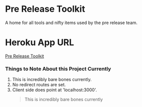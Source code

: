 # Pre Release Toolkit

A home for all tools and nifty items used by the pre release team.

# Heroku App URL

[Pre Release Toolkit](https://murmuring-bastion-29031.herokuapp.com/)

### Things to Note About this Project Currently

1. This is incredibly bare bones currently.
2. No redirect routes are set.
3. Client side does point at 'localhost:3000'.
   > This is incredibly bare bones currently
